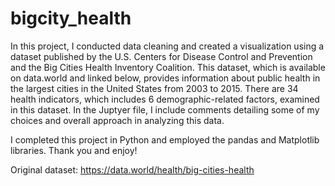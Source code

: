 # bigcity_health


In this project, I conducted data cleaning and created a visualization using a dataset published by the U.S. Centers for Disease Control and Prevention and the Big Cities Health Inventory Coalition. This dataset, which is available on data.world and linked below, provides information about public health in the largest cities in the United States from 2003 to 2015. There are 34 health indicators, which includes 6 demographic-related factors, examined in this dataset. In the Juptyer file, I include comments detailing some of my choices and overall approach in analyzing this data. 

I completed this project in Python and employed the pandas and Matplotlib libraries. Thank you and enjoy!

Original dataset: https://data.world/health/big-cities-health
